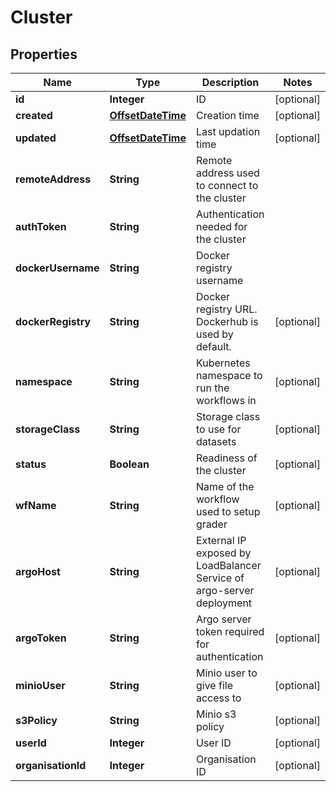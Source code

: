 
# Cluster

## Properties
Name | Type | Description | Notes
------------ | ------------- | ------------- | -------------
**id** | **Integer** | ID |  [optional]
**created** | [**OffsetDateTime**](OffsetDateTime.md) | Creation time |  [optional]
**updated** | [**OffsetDateTime**](OffsetDateTime.md) | Last updation time |  [optional]
**remoteAddress** | **String** | Remote address used to connect to the cluster | 
**authToken** | **String** | Authentication needed for the cluster | 
**dockerUsername** | **String** | Docker registry username | 
**dockerRegistry** | **String** | Docker registry URL. Dockerhub is used by default. |  [optional]
**namespace** | **String** | Kubernetes namespace to run the workflows in |  [optional]
**storageClass** | **String** | Storage class to use for datasets |  [optional]
**status** | **Boolean** | Readiness of the cluster |  [optional]
**wfName** | **String** | Name of the workflow used to setup grader |  [optional]
**argoHost** | **String** | External IP exposed by LoadBalancer Service of argo-server deployment |  [optional]
**argoToken** | **String** | Argo server token required for authentication |  [optional]
**minioUser** | **String** | Minio user to give file access to |  [optional]
**s3Policy** | **String** | Minio s3 policy |  [optional]
**userId** | **Integer** | User ID |  [optional]
**organisationId** | **Integer** | Organisation ID |  [optional]



